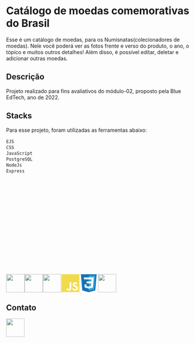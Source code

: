 # Catálogo de moedas comemorativas do Brasil
Esse é um catálogo de moedas, para os Numisnatas(colecionadores de moedas). Nele você poderá ver as fotos frente e verso do produto, o ano, o tópico e muitos outros detalhes!
Além disso, é possível editar, deletar e adicionar outras moedas.

## Descrição
Projeto realizado para fins avaliativos do módulo-02, proposto pela Blue EdTech, ano de 2022.

## Stacks
Para esse projeto, foram utilizadas as ferramentas abaixo:
   
    EJS
    CSS
    JavaScript
    PostgreSQL
    NodeJs
    Express

<?xml version="1.0" encoding="UTF-8" standalone="no" ?>
<svg width="256px" height="256px" viewBox="0 0 256 256" version="1.1" >

<div style="display: flex" width="5rem">
    
   <img width="50" height="50" src="https://cdn.jsdelivr.net/gh/devicons/devicon/icons/express/express-original-wordmark.svg" />       
    <img width="50" height="50" src="https://cdn.jsdelivr.net/gh/devicons/devicon/icons/postgresql/postgresql-original-wordmark.svg" />     
    <img width="50" height="50" src="https://cdn.jsdelivr.net/gh/devicons/devicon/icons/nodejs/nodejs-original-wordmark.svg">
    <img width="50" height="50" src="https://raw.githubusercontent.com/devicons/devicon/master/icons/javascript/javascript-plain.svg"/>
    <img width="50" height="50" src="https://raw.githubusercontent.com/devicons/devicon/master/icons/css3/css3-original.svg"/>
    <img width="50" height="50" src="https://th.bing.com/th/id/OIP.93Nj01V6ZhRWsVA0rq0CzwAAAA?pid=ImgDet&rs=1">
</div>

## Contato
<a href="https://www.linkedin.com/in/bianca-aguiar-642811222/" target="blank">
    <img width="50" height="50" src="https://pngimg.com/uploads/linkedIn/linkedIn_PNG38.png"/>
</a>